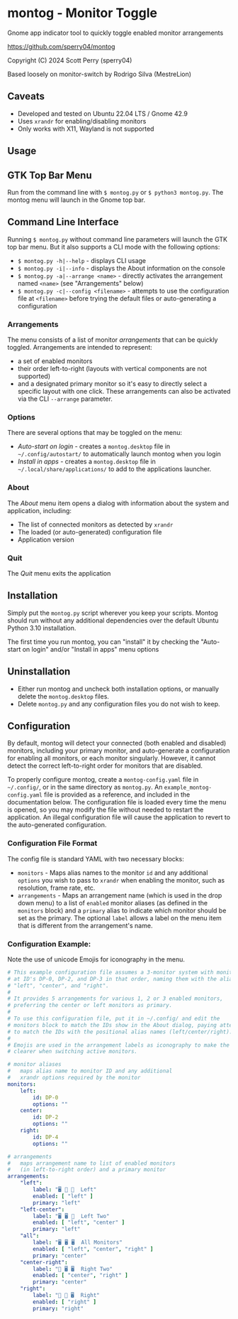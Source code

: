 # montog - Monitor Toggle
Gnome app indicator tool to quickly toggle enabled monitor arrangements

https://github.com/sperry04/montog

Copyright (C) 2024 Scott Perry (sperry04)

Based loosely on monitor-switch by Rodrigo Silva (MestreLion)

## Caveats
* Developed and tested on Ubuntu 22.04 LTS / Gnome 42.9
* Uses `xrandr` for enabling/disabling monitors
* Only works with X11, Wayland is not supported

## Usage

## GTK Top Bar Menu
Run from the command line with `$ montog.py` or `$ python3 montog.py`.  The montog menu will launch in the Gnome top bar.

## Command Line Interface
Running `$ montog.py` without command line parameters will launch the GTK top bar menu.  But it also supports a CLI mode with the following options:
* `$ montog.py -h|--help` - displays CLI usage
* `$ montog.py -i|--info` - displays the About information on the console
* `$ montog.py -a|--arrange <name>` - directly activates the arrangement named `<name>` (see "Arrangements" below)
* `$ montog.py -c|--config <filename>` - attempts to use the configuration file at `<filename>` before trying the default files or auto-generating a configuration

### Arrangements
The menu consists of a list of monitor _arrangements_ that can be quickly toggled.  Arrangements are intended to represent:
* a set of enabled monitors 
* their order left-to-right (layouts with vertical components are not supported)
* and a designated primary monitor
so it's easy to directly select a specific layout with one click.  These arrangements can also be activated via the CLI `--arrange` parameter.

### Options
There are several options that may be toggled on the menu:
* _Auto-start on login_ - creates a `montog.desktop` file in `~/.config/autostart/` to automatically launch montog when you login
* _Install in apps_ - creates a `montog.desktop` file in `~/.local/share/applications/` to add to the applications launcher.

### About
The _About_ menu item opens a dialog with information about the system and application, including:
* The list of connected monitors as detected by `xrandr`
* The loaded (or auto-generated) configuration file
* Application version

### Quit
The _Quit_ menu exits the application

## Installation
Simply put the `montog.py` script wherever you keep your scripts.  Montog should run without any additional dependencies over the default Ubuntu Python 3.10 installation.

The first time you run montog, you can "install" it by checking the "Auto-start on login" and/or "Install in apps" menu options

## Uninstallation
* Either run montog and uncheck both installation options, or manually delete the `montog.desktop` files.
* Delete `montog.py` and any configuration files you do not wish to keep.

## Configuration
By default, montog will detect your connected (both enabled and disabled) monitors, including your primary monitor, and auto-generate a configuration for enabling all monitors, or each monitor singularly.  However, it cannot detect the correct left-to-right order for monitors that are disabled.

To properly configure montog, create a `montog-config.yaml` file in `~/.config/`, or in the same directory as `montog.py`.  An `example_montog-config.yaml` file is provided as a reference, and included in the documentation below.  The configuration file is loaded every time the menu is opened, so you may modify the file without needed to restart the application.  An illegal configuration file will cause the application to revert to the auto-generated configuration.

### Configuration File Format
The config file is standard YAML with two necessary blocks:
* `monitors` - Maps alias names to the monitor `id` and any additional `options` you wish to pass to `xrandr` when enabling the monitor, such as resolution, frame rate, etc.
* `arrangements` - Maps an arrangement name (which is used in the drop down menu) to a list of `enabled` monitor aliases (as defined in the `monitors` block) and a `primary` alias to indicate which monitor should be set as the primary.  The optional `label` allows a label on the menu item that is different from the arrangement's name.

### Configuration Example:
Note the use of unicode Emojis for iconography in the menu.

```YAML
# This example configuration file assumes a 3-monitor system with monitors 
# at ID's DP-0, DP-2, and DP-3 in that order, naming them with the aliases 
# "left", "center", and "right".
#
# It provides 5 arrangements for various 1, 2 or 3 enabled monitors, 
# preferring the center or left monitors as primary.  
#
# To use this configuration file, put it in ~/.config/ and edit the 
# monitors block to match the IDs show in the About dialog, paying attention
# to match the IDs with the positional alias names (left/center/right).
#
# Emojis are used in the arrangement labels as iconography to make the menu
# clearer when switching active monitors.

# monitor aliases
#   maps alias name to monitor ID and any additional
#   xrandr options required by the monitor
monitors:
    left: 
        id: DP-0
        options: ""
    center:
        id: DP-2
        options: ""
    right:
        id: DP-4
        options: ""

# arrangements
#   maps arrangement name to list of enabled monitors
#   (in left-to-right order) and a primary monitor
arrangements:
    "left":
        label: "🖥️ 🚫 🚫  Left"
        enabled: [ "left" ]
        primary: "left"
    "left-center":
        label: "🖥️ 🖥️ 🚫  Left Two"
        enabled: [ "left", "center" ]
        primary: "left"
    "all":
        label: "🖥️ 🖥️ 🖥️  All Monitors"
        enabled: [ "left", "center", "right" ]
        primary: "center"
    "center-right":
        label: "🚫 🖥️ 🖥️  Right Two"
        enabled: [ "center", "right" ]
        primary: "center"
    "right":
        label: "🚫 🚫 🖥️  Right"
        enabled: [ "right" ]
        primary: "right"
```
